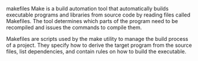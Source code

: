  makefiles
Make is a build automation tool that automatically builds executable programs and libraries from source code by reading files called Makefiles. The tool determines which parts of the program need to be recompiled and issues the commands to compile them.

Makefiles are scripts used by the make utility to manage the build process of a project. They specify how to derive the target program from the source files, list dependencies, and contain rules on how to build the executable.

